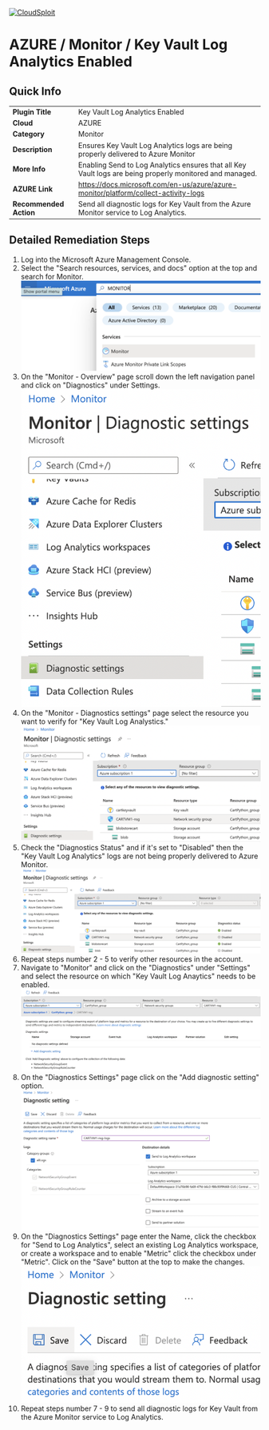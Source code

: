 [![CloudSploit](https://cloudsploit.com/img/logo-new-big-text-100.png "CloudSploit")](https://cloudsploit.com)

# AZURE / Monitor / Key Vault Log Analytics Enabled

## Quick Info

| | |
|-|-|
| **Plugin Title** | Key Vault Log Analytics Enabled |
| **Cloud** | AZURE |
| **Category** | Monitor |
| **Description** | Ensures Key Vault Log Analytics logs are being properly delivered to Azure Monitor |
| **More Info** | Enabling Send to Log Analytics ensures that all Key Vault logs are being properly monitored and managed. |
| **AZURE Link** | https://docs.microsoft.com/en-us/azure/azure-monitor/platform/collect-activity-logs |
| **Recommended Action** | Send all diagnostic logs for Key Vault from the Azure Monitor service to Log Analytics. |

## Detailed Remediation Steps
1. Log into the Microsoft Azure Management Console.
2. Select the "Search resources, services, and docs" option at the top and search for Monitor. </br> <img src="/resources/azure/monitor/key-vault-log-analytics-enabled/step2.png"/>
3. On the "Monitor - Overview" page scroll down the left navigation panel and click on "Diagnostics" under Settings.</br> <img src="/resources/azure/monitor/key-vault-log-analytics-enabled/step3.png"/>
4. On the "Monitor - Diagnostics settings" page select the resource you want to verify for "Key Vault Log Analystics."</br> <img src="/resources/azure/monitor/key-vault-log-analytics-enabled/step4.png"/>
5. Check the "Diagnostics Status" and if it's set to "Disabled" then the  "Key Vault Log Analytics" logs are not being properly delivered to Azure Monitor.</br> <img src="/resources/azure/monitor/key-vault-log-analytics-enabled/step5.png"/>
6. Repeat steps number 2 - 5 to verify other resources in the account.</br>
7. Navigate to "Monitor" and click on the "Diagnostics" under "Settings" and select the resource on which "Key Vault Log Anaytics" needs to be enabled.</br> <img src="/resources/azure/monitor/key-vault-log-analytics-enabled/step7.png"/>
8. On the "Diagnostics Settings" page click on the "Add diagnostic setting" option.</br> <img src="/resources/azure/monitor/key-vault-log-analytics-enabled/step8.png"/>
9. On the "Diagnostics Settings" page enter the Name, click the checkbox for "Send to Log Analytics", select an existing Log Analytics workspace, or create a workspace and to enable "Metric" click the checkbox under "Metric". Click on the "Save" button at the top to make the changes.</br> <img src="/resources/azure/monitor/key-vault-log-analytics-enabled/step9.png"/>
10. Repeat steps number 7 - 9 to send all diagnostic logs for Key Vault from the Azure Monitor service to Log Analytics.</br>
